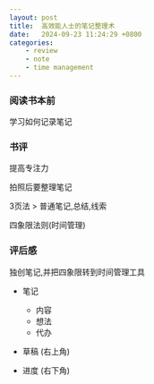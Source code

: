 ```yaml
---
layout: post
title:  高效能人士的笔记整理术
date:   2024-09-23 11:24:29 +0800
categories: 
    - review 
    - note
    - time management
---
```


### 阅读书本前

学习如何记录笔记

### 书评

提高专注力

拍照后要整理笔记

3页法 > 普通笔记,总结,线索

四象限法则(时间管理)

### 评后感

独创笔记,并把四象限转到时间管理工具

- 笔记
    - 内容
    - 想法
    - 代办

- 草稿 (右上角)

- 进度 (右下角)